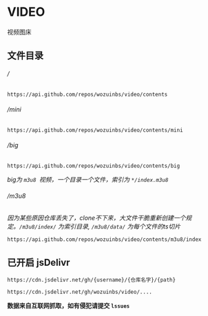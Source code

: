 # VIDEO

视频图床

## 文件目录

###### /

```
https://api.github.com/repos/wozuinbs/video/contents
```

###### /mini

```
https://api.github.com/repos/wozuinbs/video/contents/mini
```

###### /big

```
https://api.github.com/repos/wozuinbs/video/contents/big
```

   *big为 `m3u8 `视频，一个目录一个文件，索引为 `*/index.m3u8`*
   
###### /m3u8
 *因为某些原因仓库丢失了，clone不下来，大文件干脆重新创建一个规定。`/m3u8/index/` 为索引目录, `/m3u8/data/` 为每个文件的ts切片*
```
https://api.github.com/repos/wozuinbs/video/contents/m3u8/index
```

## 已开启 jsDelivr

```
https://cdn.jsdelivr.net/gh/{username}/{仓库名字}/{path}
```

```
https://cdn.jsdelivr.net/gh/wozuinbs/video/....
```





**数据来自互联网抓取，如有侵犯请提交  `lssues`**

